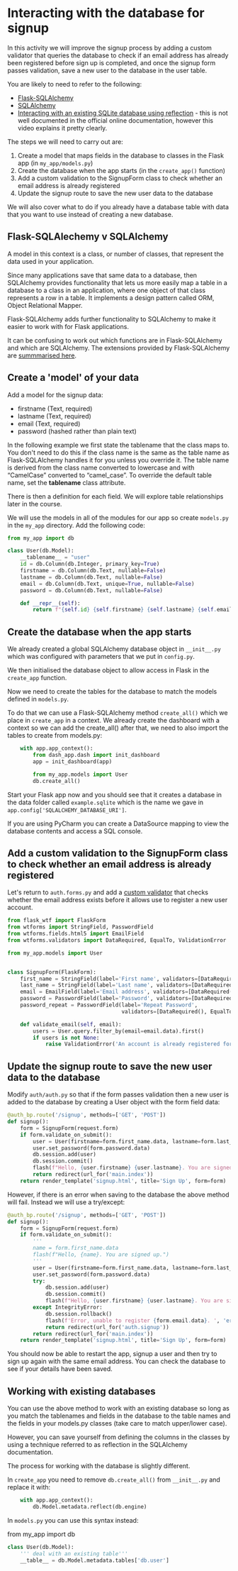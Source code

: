 # Interacting with the database for signup

In this activity we will improve the signup process by adding a custom validator that queries the database to check if an email address has already been registered before sign up is completed, and once the signup form passes validation, save a new user to the database in the user table.

You are likely to need to refer to the following:

- [Flask-SQLAlchemy](https://flask-sqlalchemy.palletsprojects.com/en/2.x/)
- [SQLAlchemy](https://www.sqlalchemy.org)
- [Interacting with an existing SQLite database using reflection](https://www.youtube.com/watch?v=UK57IHzSh8I) - this is not well documented in the official online documentation, however this video explains it pretty clearly.

The steps we will need to carry out are:

1. Create a model that maps fields in the database to classes in the Flask app (in `my_app/models.py`)
2. Create the database when the app starts (in the `create_app()` function)
3. Add a custom validation to the SignupForm class to check whether an email address is already registered
4. Update the signup route to save the new user data to the database

We will also cover what to do if you already have a database table with data that you want to use instead of creating a new database.

## Flask-SQLAlechemy v SQLAlchemy
A model in this context is a class, or number of classes, that represent the data used in your application.

Since many applications save that same data to a database, then SQLAlchemy provides functionality that lets us more easily map a table in a database to a class in an application, where one object of that class represents a row in a table. It implements a design pattern called ORM, Object Relational Mapper.

Flask-SQLAlchemy adds further functionality to SQLAlchemy to make it easier to work with for Flask applications.

It can be confusing to work out which functions are in Flask-SQLAlchemy and which are SQLAlchemy. The extensions provided by Flask-SQLAlchemy are [summmarised here](https://flask-sqlalchemy.palletsprojects.com/en/2.x/quickstart/#road-to-enlightenment).

## Create a 'model' of your data
Add a model for the signup data:

- firstname (Text, required)
- lastname (Text, required)
- email (Text, required)
- password (hashed rather than plain text)

In the following example we first state the tablename that the class maps to. 
You don't need to do this if the class name is the same as the table name as Flask-SQLAlchemy handles it for you unless you override it. 
The table name is derived from the class name converted to lowercase and with “CamelCase” converted to “camel_case”. 
To override the default table name, set the __tablename__ class attribute.

There is then a definition for each field. We will explore table relationships later in the course.

We will use the models in all of the modules for our app so create `models.py` in the `my_app` directory. 
Add the following code:

```python
from my_app import db

class User(db.Model):
    __tablename__ = "user"
    id = db.Column(db.Integer, primary_key=True)
    firstname = db.Column(db.Text, nullable=False)
    lastname = db.Column(db.Text, nullable=False)
    email = db.Column(db.Text, unique=True, nullable=False)
    password = db.Column(db.Text, nullable=False)

    def __repr__(self):
        return f"{self.id} {self.firstname} {self.lastname} {self.email} {self.password}"
```

## Create the database when the app starts 

We already created a global SQLAlchemy database object in `__init__.py` which was configured with parameters that we put in `config.py`.

We then initialised the database object to allow access in Flask in the `create_app` function.

Now we need to create the tables for the database to match the models defined in `models.py`.

To do that we can use a Flask-SQLAlchemy method `create_all()` which we place in `create_app` in a context. 
We already create the dashboard with a context so we can add the create_all() after that, we need to also import the tables to create from models.py:

```python
    with app.app_context():
        from dash_app.dash import init_dashboard
        app = init_dashboard(app)

        from my_app.models import User
        db.create_all()
```

Start your Flask app now and you should see that it creates a database in the data folder called `example.sqlite` which is the name we gave in `app.config['SQLALCHEMY_DATABASE_URI']`.

If you are using PyCharm you can create a DataSource mapping to view the database contents and access a SQL console.

## Add a custom validation to the SignupForm class to check whether an email address is already registered

Let's return to `auth.forms.py` and add a [custom validator](https://wtforms.readthedocs.io/en/2.3.x/validators/#custom-validators) that checks whether the email address exists before it allows use to register a new user account.

```python
from flask_wtf import FlaskForm
from wtforms import StringField, PasswordField
from wtforms.fields.html5 import EmailField
from wtforms.validators import DataRequired, EqualTo, ValidationError

from my_app.models import User


class SignupForm(FlaskForm):
    first_name = StringField(label='First name', validators=[DataRequired(message='First name required')])
    last_name = StringField(label='Last name', validators=[DataRequired(message='Last name required')])
    email = EmailField(label='Email address', validators=[DataRequired(message='Email adddress required')])
    password = PasswordField(label='Password', validators=[DataRequired(message='Password required')])
    password_repeat = PasswordField(label='Repeat Password',
                                    validators=[DataRequired(), EqualTo('password', message='Passwords must match')])

    def validate_email(self, email):
        users = User.query.filter_by(email=email.data).first()
        if users is not None:
            raise ValidationError('An account is already registered for that email address')
```

## Update the signup route to save the new user data to the database

Modify `auth/auth.py` so that if the form passes validation then a new user is added to the database by creating a User object with the form field data:

```python
@auth_bp.route('/signup', methods=['GET', 'POST'])
def signup():
    form = SignupForm(request.form)
    if form.validate_on_submit():
        user = User(firstname=form.first_name.data, lastname=form.last_name.data, email=form.email.data)
        user.set_password(form.password.data)
        db.session.add(user)
        db.session.commit()
        flash(f"Hello, {user.firstname} {user.lastname}. You are signed up.")
        return redirect(url_for('main.index'))
    return render_template('signup.html', title='Sign Up', form=form)
```
However, if there is an error when saving to the database the above method will fail. Instead we will use a try/except:

```python
@auth_bp.route('/signup', methods=['GET', 'POST'])
def signup():
    form = SignupForm(request.form)
    if form.validate_on_submit():
        '''
        name = form.first_name.data
        flash(f"Hello, {name}. You are signed up.")
        '''
        user = User(firstname=form.first_name.data, lastname=form.last_name.data, email=form.email.data)
        user.set_password(form.password.data)
        try:
            db.session.add(user)
            db.session.commit()
            flash(f"Hello, {user.firstname} {user.lastname}. You are signed up.")
        except IntegrityError:
            db.session.rollback()
            flash(f'Error, unable to register {form.email.data}. ', 'error')
            return redirect(url_for('auth.signup'))
        return redirect(url_for('main.index'))
    return render_template('signup.html', title='Sign Up', form=form)
```
You should now be able to restart the app, signup a user and then try to sign up again with the same email address. You can check the database to see if your details have been saved. 

## Working with existing databases

You can use the above method to work with an existing database so long as you match the tablenames and fields in the database to the table names and the fields in your models.py classes (take care to match upper/lower case).

However, you can save yourself from defining the columns in the classes by using a technique referred to as reflection in the SQLAlchemy documentation.

The process for working with the database is slightly different.

In `create_app` you need to remove `db.create_all()` from `__init__.py` and replace it with:

```python
    with app.app_context():
        db.Model.metadata.reflect(db.engine)
```

In `models.py` you can use this syntax instead:

from my_app import db

```python
class User(db.Model):
    ''' deal with an existing table'''
    __table__ = db.Model.metadata.tables['db.user']
```
